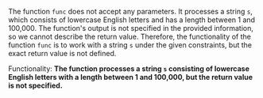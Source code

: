 The function `func` does not accept any parameters. It processes a string `s`, which consists of lowercase English letters and has a length between 1 and 100,000. The function's output is not specified in the provided information, so we cannot describe the return value. Therefore, the functionality of the function `func` is to work with a string `s` under the given constraints, but the exact return value is not defined.

Functionality: **The function processes a string `s` consisting of lowercase English letters with a length between 1 and 100,000, but the return value is not specified.**
